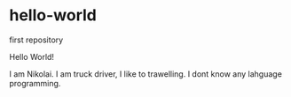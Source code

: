 # hello-world
first repository

Hello World!

I am Nikolai. I am truck driver, I like to trawelling. I dont know any lahguage programming.

